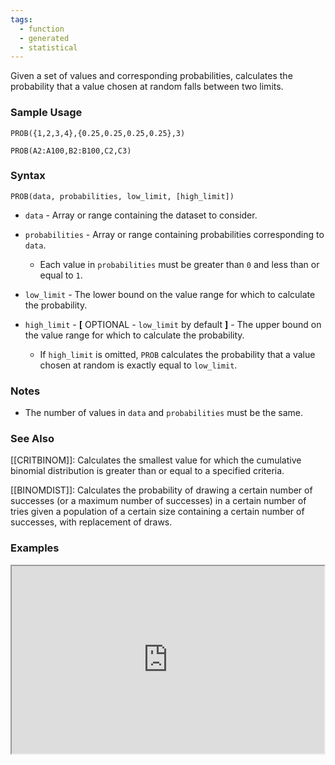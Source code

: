 ```yaml
---
tags:
  - function
  - generated
  - statistical
---
```


Given a set of values and corresponding probabilities, calculates the probability that a value chosen at random falls between two limits.

### Sample Usage

`PROB({1,2,3,4},{0.25,0.25,0.25,0.25},3)`

`PROB(A2:A100,B2:B100,C2,C3)`

### Syntax

`PROB(data, probabilities, low_limit, [high_limit])`

* `data` - Array or range containing the dataset to consider.
* `probabilities` - Array or range containing probabilities corresponding to `data`.

  + Each value in `probabilities` must be greater than `0` and less than or equal to `1`.
* `low_limit` - The lower bound on the value range for which to calculate the probability.
* `high_limit` - **[** OPTIONAL - `low_limit` by default **]** - The upper bound on the value range for which to calculate the probability.

  + If `high_limit` is omitted, `PROB` calculates the probability that a value chosen at random is exactly equal to `low_limit`.

### Notes

* The number of values in `data` and `probabilities` must be the same.

### See Also

[[CRITBINOM]]: Calculates the smallest value for which the cumulative binomial distribution is greater than or equal to a specified criteria.

[[BINOMDIST]]: Calculates the probability of drawing a certain number of successes (or a maximum number of successes) in a certain number of tries given a population of a certain size containing a certain number of successes, with replacement of draws.

### Examples

<iframe height="300" src="https://docs.google.com/spreadsheet/pub?key=0As3tAuweYU9QdGJWaFU5SEVRVzVBSzBLUzNobGYySlE&amp;output=html" width="500"></iframe>